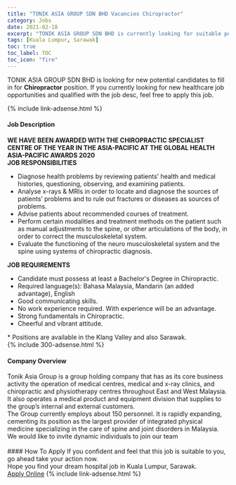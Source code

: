 ```yaml
---
title: "TONIK ASIA GROUP SDN BHD Vacancies Chiropractor" 
category: Jobs 
date: 2021-02-18 
excerpt: "TONIK ASIA GROUP SDN BHD is currently looking for suitable person to fill in the Chiropractor which positioned at Kuala Lumpur, Sarawak" 
tags: [Kuala Lumpur, Sarawak] 
toc: true 
toc_label: TOC 
toc_icon: "fire" 
--- 
```


<p>TONIK ASIA GROUP SDN BHD is looking for new potential candidates to fill in for <b>Chiropractor</b> position. If you currently looking for new healthcare job opportunities and qualified with the job desc, feel free to apply this job.
</p>{% include link-adsense.html %} 
<div><div><h4>Job Description</h4></div><div><div><span><div><div><strong>WE HAVE BEEN AWARDED WITH THE CHIROPRACTIC SPECIALIST CENTRE OF THE YEAR IN THE ASIA-PACIFIC AT THE GLOBAL HEALTH ASIA-PACIFIC AWARDS 2020</strong></div><div><strong>JOB RESPONSIBILITIES</strong></div><ul><li>Diagnose health problems by reviewing patients&#8217; health and medical histories, questioning, observing, and examining patients.</li><li>Analyse x-rays &amp; MRIs in order to locate and diagnose the sources of patients&#8217; problems and to rule out fractures or diseases as sources of problems.</li><li>Advise patients about recommended courses of treatment.</li><li>Perform certain modalities and treatment methods on the patient such as manual adjustments to the spine, or other articulations of the body, in order to correct the musculoskeletal system.</li><li>Evaluate the functioning of the neuro musculoskeletal system and the spine using systems of chiropractic diagnosis.</li></ul><div><strong>JOB REQUIREMENTS</strong></div><ul><li>Candidate must possess at least a Bachelor's Degree in Chiropractic.</li><li>Required language(s): Bahasa Malaysia, Mandarin (an added advantage), English</li><li>Good communicating skills.</li><li>No work experience required. With experience will be an advantage.</li><li>Strong fundamentals in Chiropractic.</li><li>Cheerful and vibrant attitude.</li></ul><div>* Positions are available in the Klang Valley and also Sarawak.</div></div></span></div></div></div> 
{% include 300-adsense.html %} 
<div><div><h4>Company Overview</h4></div><div><div><span><div><div>
<div>
		Tonik Asia Group is a group holding company that has as its core business activity the operation of medical centres, medical and x-ray clinics, and chiropractic and physiotherapy centres throughout East and West Malaysia. It also operates a medical product and equipment division that supplies to the group&#8217;s internal and external customers.</div>
<div>
		The Group currently employs about 150 personnel. It is rapidly expanding, cementing its position as the largest provider of integrated physical medicine specializing in the care of spine and joint disorders in Malaysia. We would like to invite dynamic individuals to join our team<br>
		&#160;</div>
</div></div></span></div></div></div> 
#### How To Apply 
If you confident and feel that this job is suitable to you, go ahead take your action now. <br/> 
Hope you find your dream hospital job in Kuala Lumpur, Sarawak. <br/> 
<a href="https://www.jobstreet.com.my/en/job/chiropractor-4480735?jobId=jobstreet-my-job-4480735" class="btn btn--warning" target="_blank" rel="nofollow noopenner">Apply Online</a> 
{% include link-adsense.html %} 
